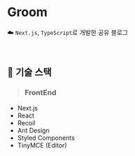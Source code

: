 # Groom
☁️ `Next.js`, `TypeScript`로 개발한 공유 블로그

</br>

## 🐾 기술 스택

> ### FrontEnd
* Next.js
* React
* Recoil
* Ant Design
* Styled Components
* TinyMCE (Editor)
